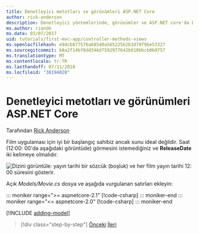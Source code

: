 ```yaml
---
title: Denetleyici metotları ve görünümleri ASP.NET Core
author: rick-anderson
description: Denetleyici yöntemlerinde, görünümler ve ASP.NET core'da DataAnnotations ile çalışmayı öğrenin.
ms.author: riande
ms.date: 03/07/2017
uid: tutorials/first-mvc-app/controller-methods-views
ms.openlocfilehash: e94cb877576a68540a565225b2b3d79f9be53327
ms.sourcegitcommit: b8a2f14bf8dd346d7592977642b610bbcb0b0757
ms.translationtype: MT
ms.contentlocale: tr-TR
ms.lasthandoff: 07/11/2018
ms.locfileid: "38194020"
---
```

# <a name="controller-methods-and-views-in-aspnet-core"></a>Denetleyici metotları ve görünümleri ASP.NET Core

Tarafından [Rick Anderson](https://twitter.com/RickAndMSFT)

Film uygulaması için iyi bir başlangıç sahibiz ancak sunu ideal değildir. Saat (12:00: 00'da aşağıdaki görüntüde) görmesini istemediğiniz ve **ReleaseDate** iki kelimeye olmalıdır.

![Dizini görüntüle: yayın tarihi bir sözcük (boşluk) ve her film yayın tarihi 12: 00 süresini gösterir.](working-with-sql/_static/m55.png)

Açık *Models/Movie.cs* dosya ve aşağıda vurgulanan satırları ekleyin:

::: moniker range=">= aspnetcore-2.1"
[!code-csharp[](start-mvc/sample/MvcMovie21/Models/MovieDateFixed.cs?name=snippet_1&highlight=2,3,12-13,17)]
::: moniker-end
::: moniker range="<= aspnetcore-2.0"
[!code-csharp[](start-mvc/sample/MvcMovie/Models/MovieDateWithExtraUsings.cs?name=snippet_1&highlight=13-14)]
::: moniker-end

[!INCLUDE [adding-model](~/includes/mvc-intro/controller-methods-views.md)]

> [!div class="step-by-step"]
> [Önceki](working-with-sql.md)
> [İleri](search.md)  
